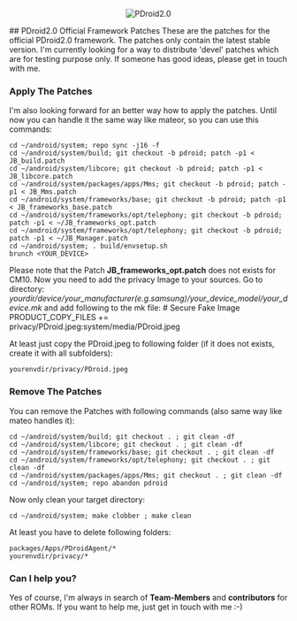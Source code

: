 <p align="center">
  <img src="http://www.privilege-car.de/xda/PDroid-banner.png" alt="PDroid2.0"/>
</p>
## PDroid2.0 Official Framework Patches
These are the patches for the official PDroid2.0 framework. The patches only contain the latest stable version. I'm currently looking for a way to distribute 'devel' patches which are for testing purpose only. If someone has good ideas, please get in touch with me.

### Apply The Patches
I'm also looking forward for an better way how to apply the patches. Until now you can handle it the same way like mateor, so you can use this commands:
	
    cd ~/android/system; repo sync -j16 -f
	cd ~/android/system/build; git checkout -b pdroid; patch -p1 < JB_build.patch
	cd ~/android/system/libcore; git checkout -b pdroid; patch -p1 < JB_libcore.patch
	cd ~/android/system/packages/apps/Mms; git checkout -b pdroid; patch -p1 < JB_Mms.patch
	cd ~/android/system/frameworks/base; git checkout -b pdroid; patch -p1 < JB_frameworks_base.patch
	cd ~/android/system/frameworks/opt/telephony; git checkout -b pdroid; patch -p1 < ~/JB_frameworks_opt.patch
    cd ~/android/system/frameworks/opt/telephony; git checkout -b pdroid; patch -p1 < ~/JB_Manager.patch
	cd ~/android/system; . build/envsetup.sh 
    brunch <YOUR_DEVICE>
    
Please note that the Patch **JB_frameworks_opt.patch** does not exists for CM10. Now you need to add the privacy Image to your sources. Go to directory: *yourdir/device/your_manufacturer(e.g.samsung)/your_device_model/your_device.mk* and add following to the mk file:
    # Secure Fake Image
    PRODUCT_COPY_FILES += \
    privacy/PDroid.jpeg:system/media/PDroid.jpeg

At least just copy the PDroid.jpeg to following folder (if it does not exists, create it with all subfolders):

    yourenvdir/privacy/PDroid.jpeg


### Remove The Patches
You can remove the Patches with following commands (also same way like mateo handles it):

	cd ~/android/system/build; git checkout . ; git clean -df
	cd ~/android/system/libcore; git checkout . ; git clean -df
	cd ~/android/system/frameworks/base; git checkout . ; git clean -df
	cd ~/android/system/frameworks/opt/telephony; git checkout . ; git clean -df
	cd ~/android/system/packages/apps/Mms; git checkout . ; git clean -df
	cd ~/android/system; repo abandon pdroid
    
Now only clean your target directory:

	cd ~/android/system; make clobber ; make clean
    
At least you have to delete following folders:

    packages/Apps/PDroidAgent/*
    yourenvdir/privacy/*

### Can I help you?
Yes of course, I'm always in search of **Team-Members** and **contributors** for other ROMs. If you want to help me, just get in touch with me :-)
